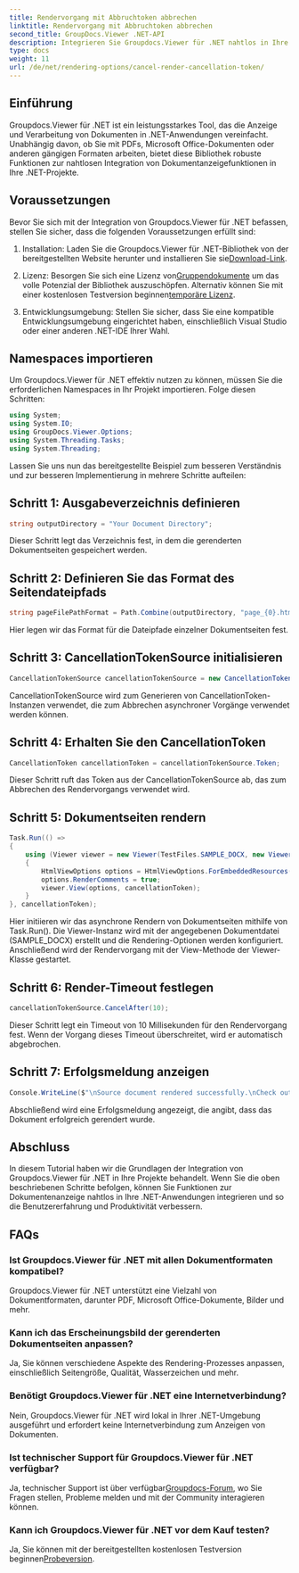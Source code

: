 ```yaml
---
title: Rendervorgang mit Abbruchtoken abbrechen
linktitle: Rendervorgang mit Abbruchtoken abbrechen
second_title: GroupDocs.Viewer .NET-API
description: Integrieren Sie Groupdocs.Viewer für .NET nahtlos in Ihre .NET-Projekte für eine effiziente Dokumentenanzeige.
type: docs
weight: 11
url: /de/net/rendering-options/cancel-render-cancellation-token/
---
```

## Einführung
Groupdocs.Viewer für .NET ist ein leistungsstarkes Tool, das die Anzeige und Verarbeitung von Dokumenten in .NET-Anwendungen vereinfacht. Unabhängig davon, ob Sie mit PDFs, Microsoft Office-Dokumenten oder anderen gängigen Formaten arbeiten, bietet diese Bibliothek robuste Funktionen zur nahtlosen Integration von Dokumentanzeigefunktionen in Ihre .NET-Projekte.
## Voraussetzungen
Bevor Sie sich mit der Integration von Groupdocs.Viewer für .NET befassen, stellen Sie sicher, dass die folgenden Voraussetzungen erfüllt sind:
1.  Installation: Laden Sie die Groupdocs.Viewer für .NET-Bibliothek von der bereitgestellten Website herunter und installieren Sie sie[Download-Link](https://releases.groupdocs.com/viewer/net/).
   
2.  Lizenz: Besorgen Sie sich eine Lizenz von[Gruppendokumente](https://purchase.groupdocs.com/buy) um das volle Potenzial der Bibliothek auszuschöpfen. Alternativ können Sie mit einer kostenlosen Testversion beginnen[temporäre Lizenz](https://purchase.groupdocs.com/temporary-license/).
   
3. Entwicklungsumgebung: Stellen Sie sicher, dass Sie eine kompatible Entwicklungsumgebung eingerichtet haben, einschließlich Visual Studio oder einer anderen .NET-IDE Ihrer Wahl.

## Namespaces importieren
Um Groupdocs.Viewer für .NET effektiv nutzen zu können, müssen Sie die erforderlichen Namespaces in Ihr Projekt importieren. Folge diesen Schritten:

```csharp
using System;
using System.IO;
using GroupDocs.Viewer.Options;
using System.Threading.Tasks;
using System.Threading;
```

Lassen Sie uns nun das bereitgestellte Beispiel zum besseren Verständnis und zur besseren Implementierung in mehrere Schritte aufteilen:
## Schritt 1: Ausgabeverzeichnis definieren
```csharp
string outputDirectory = "Your Document Directory";
```
Dieser Schritt legt das Verzeichnis fest, in dem die gerenderten Dokumentseiten gespeichert werden.
## Schritt 2: Definieren Sie das Format des Seitendateipfads
```csharp
string pageFilePathFormat = Path.Combine(outputDirectory, "page_{0}.html");
```
Hier legen wir das Format für die Dateipfade einzelner Dokumentseiten fest.
## Schritt 3: CancellationTokenSource initialisieren
```csharp
CancellationTokenSource cancellationTokenSource = new CancellationTokenSource();
```
CancellationTokenSource wird zum Generieren von CancellationToken-Instanzen verwendet, die zum Abbrechen asynchroner Vorgänge verwendet werden können.
## Schritt 4: Erhalten Sie den CancellationToken
```csharp
CancellationToken cancellationToken = cancellationTokenSource.Token;
```
Dieser Schritt ruft das Token aus der CancellationTokenSource ab, das zum Abbrechen des Rendervorgangs verwendet wird.
## Schritt 5: Dokumentseiten rendern
```csharp
Task.Run(() =>
{
    using (Viewer viewer = new Viewer(TestFiles.SAMPLE_DOCX, new ViewerSettings(new GroupDocs.Viewer.Logging.ConsoleLogger())))
    {
        HtmlViewOptions options = HtmlViewOptions.ForEmbeddedResources(pageFilePathFormat);
        options.RenderComments = true;
        viewer.View(options, cancellationToken);
    }
}, cancellationToken);
```
Hier initiieren wir das asynchrone Rendern von Dokumentseiten mithilfe von Task.Run(). Die Viewer-Instanz wird mit der angegebenen Dokumentdatei (SAMPLE_DOCX) erstellt und die Rendering-Optionen werden konfiguriert. Anschließend wird der Rendervorgang mit der View-Methode der Viewer-Klasse gestartet.
## Schritt 6: Render-Timeout festlegen
```csharp
cancellationTokenSource.CancelAfter(10);
```
Dieser Schritt legt ein Timeout von 10 Millisekunden für den Rendervorgang fest. Wenn der Vorgang dieses Timeout überschreitet, wird er automatisch abgebrochen.
## Schritt 7: Erfolgsmeldung anzeigen
```csharp
Console.WriteLine($"\nSource document rendered successfully.\nCheck output in {outputDirectory}.");
```
Abschließend wird eine Erfolgsmeldung angezeigt, die angibt, dass das Dokument erfolgreich gerendert wurde.

## Abschluss
In diesem Tutorial haben wir die Grundlagen der Integration von Groupdocs.Viewer für .NET in Ihre Projekte behandelt. Wenn Sie die oben beschriebenen Schritte befolgen, können Sie Funktionen zur Dokumentenanzeige nahtlos in Ihre .NET-Anwendungen integrieren und so die Benutzererfahrung und Produktivität verbessern.
## FAQs
### Ist Groupdocs.Viewer für .NET mit allen Dokumentformaten kompatibel?
Groupdocs.Viewer für .NET unterstützt eine Vielzahl von Dokumentformaten, darunter PDF, Microsoft Office-Dokumente, Bilder und mehr.
### Kann ich das Erscheinungsbild der gerenderten Dokumentseiten anpassen?
Ja, Sie können verschiedene Aspekte des Rendering-Prozesses anpassen, einschließlich Seitengröße, Qualität, Wasserzeichen und mehr.
### Benötigt Groupdocs.Viewer für .NET eine Internetverbindung?
Nein, Groupdocs.Viewer für .NET wird lokal in Ihrer .NET-Umgebung ausgeführt und erfordert keine Internetverbindung zum Anzeigen von Dokumenten.
### Ist technischer Support für Groupdocs.Viewer für .NET verfügbar?
 Ja, technischer Support ist über verfügbar[Groupdocs-Forum](https://forum.groupdocs.com/c/viewer/9), wo Sie Fragen stellen, Probleme melden und mit der Community interagieren können.
### Kann ich Groupdocs.Viewer für .NET vor dem Kauf testen?
 Ja, Sie können mit der bereitgestellten kostenlosen Testversion beginnen[Probeversion](https://releases.groupdocs.com/).